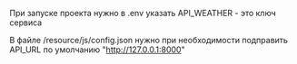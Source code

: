 При запуске проекта нужно в .env указать  API_WEATHER   - это ключ сервиса 

В файле /resource/js/config.json нужно при необходимости подправить API_URL  по умолчанию  "http://127.0.0.1:8000"

